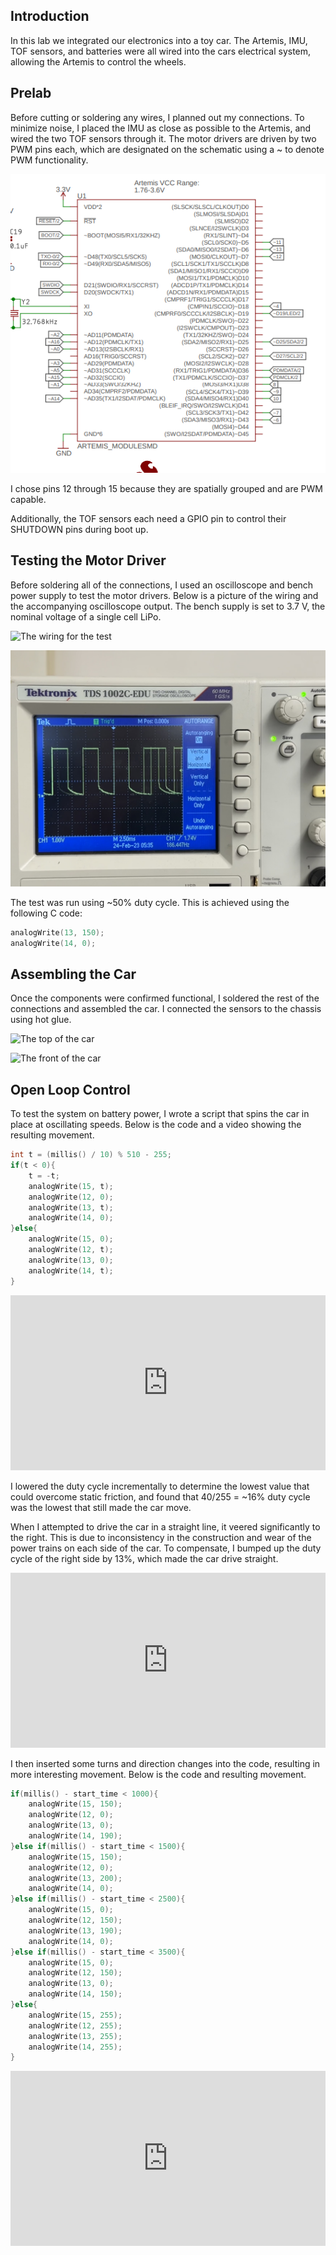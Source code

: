 ## Introduction

In this lab we integrated our electronics into a toy car. The Artemis, IMU, TOF sensors, and batteries were all wired into the cars electrical system, allowing the Artemis to control the wheels.

## Prelab

Before cutting or soldering any wires, I planned out my connections. To minimize noise, I placed the IMU as close as possible to the Artemis, and wired the two TOF sensors through it. The motor drivers are driven by two PWM pins each, which are designated on the schematic using a ~ to denote PWM functionality.

![The Artemis schematic](./assets/schematic.png)

I chose pins 12 through 15 because they are spatially grouped and are PWM capable.

Additionally, the TOF sensors each need a GPIO pin to control their SHUTDOWN pins during boot up.

## Testing the Motor Driver

Before soldering all of the connections, I used an oscilloscope and bench power supply to test the motor drivers. Below is a picture of the wiring and the accompanying oscilloscope output. The bench supply is set to 3.7 V, the nominal voltage of a single cell LiPo.

![The wiring for the test](./assets/test_wiring.png)

![The oscilloscope output](./assets/test_osc.png)

The test was run using ~50% duty cycle. This is achieved using the following C code:

```cpp
analogWrite(13, 150);
analogWrite(14, 0);
```

## Assembling the Car

Once the components were confirmed functional, I soldered the rest of the connections and assembled the car. I connected the sensors to the chassis using hot glue.

![The top of the car](./assets/car_top.png)

![The front of the car](./assets/car_front.png)

## Open Loop Control

To test the system on battery power, I wrote a script that spins the car in place at oscillating speeds. Below is the code and a video showing the resulting movement.

```cpp
int t = (millis() / 10) % 510 - 255;
if(t < 0){
    t = -t;
    analogWrite(15, t);
    analogWrite(12, 0);
    analogWrite(13, t);
    analogWrite(14, 0);
}else{
    analogWrite(15, 0);
    analogWrite(12, t);
    analogWrite(13, 0);
    analogWrite(14, t);
}
```

<iframe width="100%" style="aspect-ratio: 9/5" src="https://www.youtube.com/embed/P0W7jTjzqeQ" title="ECE 4160 - Spin Test" frameborder="0" allow="accelerometer; autoplay; clipboard-write; encrypted-media; gyroscope; picture-in-picture; web-share" allowfullscreen></iframe>

I lowered the duty cycle incrementally to determine the lowest value that could overcome static friction, and found that 40/255 = ~16% duty cycle was the lowest that still made the car move.

When I attempted to drive the car in a straight line, it veered significantly to the right. This is due to inconsistency in the construction and wear of the power trains on each side of the car. To compensate, I bumped up the duty cycle of the right side by 13%, which made the car drive straight.

<iframe width="100%" style="aspect-ratio: 9/5" src="https://www.youtube.com/embed/4HccnQ2blms" title="ECE 4160 - Straight Line Test" frameborder="0" allow="accelerometer; autoplay; clipboard-write; encrypted-media; gyroscope; picture-in-picture; web-share" allowfullscreen></iframe>

I then inserted some turns and direction changes into the code, resulting in more interesting movement. Below is the code and resulting movement.

```cpp
if(millis() - start_time < 1000){
    analogWrite(15, 150);
    analogWrite(12, 0);
    analogWrite(13, 0);
    analogWrite(14, 190);
}else if(millis() - start_time < 1500){
    analogWrite(15, 150);
    analogWrite(12, 0);
    analogWrite(13, 200);
    analogWrite(14, 0);
}else if(millis() - start_time < 2500){
    analogWrite(15, 0);
    analogWrite(12, 150);
    analogWrite(13, 190);
    analogWrite(14, 0);
}else if(millis() - start_time < 3500){
    analogWrite(15, 0);
    analogWrite(12, 150);
    analogWrite(13, 0);
    analogWrite(14, 150);
}else{
    analogWrite(15, 255);
    analogWrite(12, 255);
    analogWrite(13, 255);
    analogWrite(14, 255);
}
```

<iframe width="100%" style="aspect-ratio: 9/5" src="https://www.youtube.com/embed/WaELzVR5jpI" title="ECE 4160 - Open Loop Control Test" frameborder="0" allow="accelerometer; autoplay; clipboard-write; encrypted-media; gyroscope; picture-in-picture; web-share" allowfullscreen></iframe>

